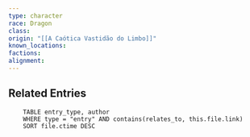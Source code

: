 ```yaml
---
type: character
race: Dragon
class: 
origin: "[[A Caótica Vastidão do Limbo]]"
known_locations: 
factions: 
alignment:
---
```



<!-- DYNAMIC:related-entries -->

## Related Entries

```dataview
    TABLE entry_type, author
    WHERE type = "entry" AND contains(relates_to, this.file.link)
    SORT file.ctime DESC
```

<!-- /DYNAMIC -->
